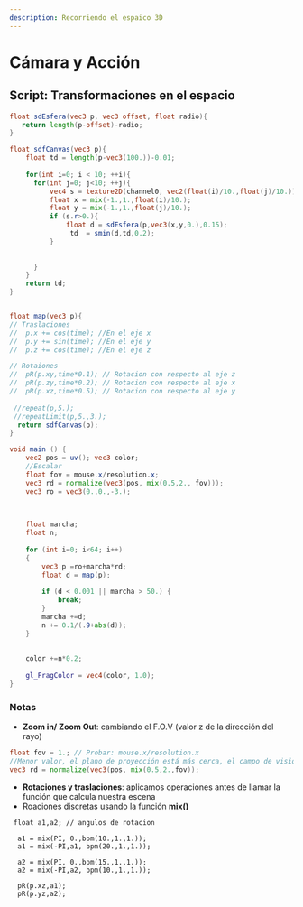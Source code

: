 ```yaml
---
description: Recorriendo el espaico 3D
---
```


# Cámara y Acción

## Script: Transformaciones en el espacio

```glsl
float sdEsfera(vec3 p, vec3 offset, float radio){
   return length(p-offset)-radio;
}

float sdfCanvas(vec3 p){
    float td = length(p-vec3(100.))-0.01;
    
    for(int i=0; i < 10; ++i){
      for(int j=0; j<10; ++j){
          vec4 s = texture2D(channel0, vec2(float(i)/10.,float(j)/10.)); 
          float x = mix(-1.,1.,float(i)/10.);
          float y = mix(-1.,1.,float(j)/10.);
          if (s.r>0.){
              float d = sdEsfera(p,vec3(x,y,0.),0.15);
               td  = smin(d,td,0.2);
          }
         
          
      }
    }
    return td;
}


float map(vec3 p){
// Traslaciones 
//  p.x += cos(time); //En el eje x
//  p.y += sin(time); //En el eje y
//  p.z += cos(time); //En el eje z

// Rotaiones
//  pR(p.xy,time*0.1); // Rotacion con respecto al eje z
//  pR(p.zy,time*0.2); // Rotacion con respecto al eje x
//  pR(p.xz,time*0.5); // Rotacion con respecto al eje y
    
 //repeat(p,5.);
 //repeatLimit(p,5.,3.);
  return sdfCanvas(p);
}

void main () {
    vec2 pos = uv(); vec3 color;
    //Escalar 
    float fov = mouse.x/resolution.x;
    vec3 rd = normalize(vec3(pos, mix(0.5,2., fov))); 
    vec3 ro = vec3(0.,0.,-3.);
    
    

    float marcha; 
    float n;
    
    for (int i=0; i<64; i++)
    {
        vec3 p =ro+marcha*rd;
        float d = map(p); 
        
        if (d < 0.001 || marcha > 50.) {
            break;
        } 
        marcha +=d;
        n += 0.1/(.9+abs(d));
    }
    
 
    color +=n*0.2;
    
    gl_FragColor = vec4(color, 1.0);
}
```

### Notas

* **Zoom in/ Zoom Ou**t: cambiando el F.O.V (valor z de la dirección del rayo)

```glsl
float fov = 1.; // Probar: mouse.x/resolution.x
//Menor valor, el plano de proyección está más cerca, el campo de visión es menor
vec3 rd = normalize(vec3(pos, mix(0.5,2.,fov)); 
```

* **Rotaciones y traslaciones**: aplicamos operaciones antes de llamar la función que calcula nuestra escena
* Roaciones discretas usando la función **mix()**

```
 float a1,a2; // angulos de rotacion

  a1 = mix(PI, 0.,bpm(10.,1.,1.));
  a1 = mix(-PI,a1, bpm(20.,1.,1.)); 
    
  a2 = mix(PI, 0.,bpm(15.,1.,1.));
  a2 = mix(-PI,a2, bpm(10.,1.,1.)); 
    
  pR(p.xz,a1);
  pR(p.yz,a2); 
```

